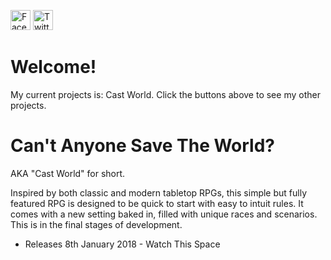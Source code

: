 <a href="https://facebook.com/KRGameStudios"><img src="https://en.facebookbrand.com/wp-content/uploads/2016/05/FB-fLogo-Blue-broadcast-2.png" alt="Facebook" width="32" height="32"></a>
<a href="https://twitter.com/KRGameStudios"><img src="img/twitter.png" alt="Twitter" width="32" height="32"></a>

Welcome!
===

My current projects is: Cast World. Click the buttons above to see my other projects.

Can't Anyone Save The World?
===

AKA "Cast World" for short.

Inspired by both classic and modern tabletop RPGs, this simple but fully featured RPG is designed to be quick to start with easy to intuit rules. It comes with a new setting baked in, filled with unique races and scenarios. This is in the final stages of development.

* Releases 8th January 2018 - Watch This Space

